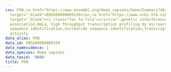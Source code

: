 ```yaml
---
csv: PXN,<a href="https://www.ensembl.org/Homo_sapiens/Gene/Summary?db=core;g=ENSG00000089159"
  target="_blank">ENSG00000089159</a>,<a href="https://www.ncbi.nlm.nih.gov/pubmed/17216044"
  target="_blank"><i class="fas fa-file"></i></a>",genetic interference,functional
  association,HeLa, high throughput transcription profiling by microarray,nucleotide
  sequence identification,nucleotide sequence identification,transcriptional regulation,up-regulates
  activity
data_alias: PXN
data_id: ENSG00000089159
data_numevidence: 1
data_species: Homo sapiens
data_taxid: '9606'
title: PXN
---
```

